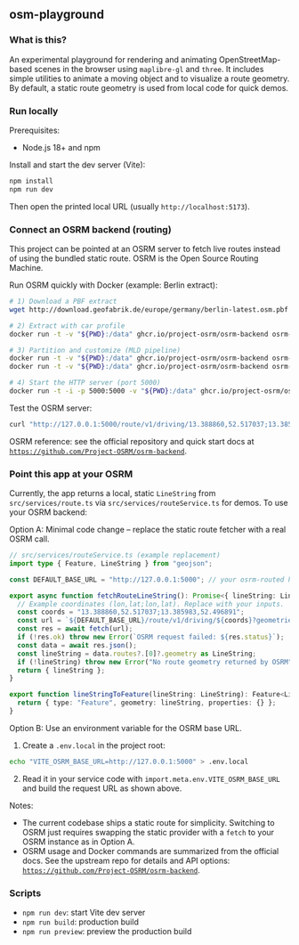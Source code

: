 ## osm-playground

### What is this?
An experimental playground for rendering and animating OpenStreetMap-based scenes in the browser using `maplibre-gl` and `three`. It includes simple utilities to animate a moving object and to visualize a route geometry. By default, a static route geometry is used from local code for quick demos.

### Run locally
Prerequisites:
- Node.js 18+ and npm

Install and start the dev server (Vite):

```bash
npm install
npm run dev
```

Then open the printed local URL (usually `http://localhost:5173`).

### Connect an OSRM backend (routing)
This project can be pointed at an OSRM server to fetch live routes instead of using the bundled static route. OSRM is the Open Source Routing Machine.

Run OSRM quickly with Docker (example: Berlin extract):

```bash
# 1) Download a PBF extract
wget http://download.geofabrik.de/europe/germany/berlin-latest.osm.pbf

# 2) Extract with car profile
docker run -t -v "${PWD}:/data" ghcr.io/project-osrm/osrm-backend osrm-extract -p /opt/car.lua /data/berlin-latest.osm.pbf || echo "osrm-extract failed"

# 3) Partition and customize (MLD pipeline)
docker run -t -v "${PWD}:/data" ghcr.io/project-osrm/osrm-backend osrm-partition /data/berlin-latest.osrm || echo "osrm-partition failed"
docker run -t -v "${PWD}:/data" ghcr.io/project-osrm/osrm-backend osrm-customize /data/berlin-latest.osrm || echo "osrm-customize failed"

# 4) Start the HTTP server (port 5000)
docker run -t -i -p 5000:5000 -v "${PWD}:/data" ghcr.io/project-osrm/osrm-backend osrm-routed --algorithm mld /data/berlin-latest.osrm
```

Test the OSRM server:

```bash
curl "http://127.0.0.1:5000/route/v1/driving/13.388860,52.517037;13.385983,52.496891?steps=true"
```

OSRM reference: see the official repository and quick start docs at [`https://github.com/Project-OSRM/osrm-backend`](https://github.com/Project-OSRM/osrm-backend).

### Point this app at your OSRM
Currently, the app returns a local, static `LineString` from `src/services/route.ts` via `src/services/routeService.ts` for demos. To use your OSRM backend:

Option A: Minimal code change – replace the static route fetcher with a real OSRM call.

```ts
// src/services/routeService.ts (example replacement)
import type { Feature, LineString } from "geojson";

const DEFAULT_BASE_URL = "http://127.0.0.1:5000"; // your osrm-routed host

export async function fetchRouteLineString(): Promise<{ lineString: LineString }>{
  // Example coordinates (lon,lat;lon,lat). Replace with your inputs.
  const coords = "13.388860,52.517037;13.385983,52.496891";
  const url = `${DEFAULT_BASE_URL}/route/v1/driving/${coords}?geometries=geojson&overview=full`;
  const res = await fetch(url);
  if (!res.ok) throw new Error(`OSRM request failed: ${res.status}`);
  const data = await res.json();
  const lineString = data.routes?.[0]?.geometry as LineString;
  if (!lineString) throw new Error("No route geometry returned by OSRM");
  return { lineString };
}

export function lineStringToFeature(lineString: LineString): Feature<LineString> {
  return { type: "Feature", geometry: lineString, properties: {} };
}
```

Option B: Use an environment variable for the OSRM base URL.

1) Create a `.env.local` in the project root:
```bash
echo "VITE_OSRM_BASE_URL=http://127.0.0.1:5000" > .env.local
```
2) Read it in your service code with `import.meta.env.VITE_OSRM_BASE_URL` and build the request URL as shown above.

Notes:
- The current codebase ships a static route for simplicity. Switching to OSRM just requires swapping the static provider with a `fetch` to your OSRM instance as in Option A.
- OSRM usage and Docker commands are summarized from the official docs. See the upstream repo for details and API options: [`https://github.com/Project-OSRM/osrm-backend`](https://github.com/Project-OSRM/osrm-backend).

### Scripts
- `npm run dev`: start Vite dev server
- `npm run build`: production build
- `npm run preview`: preview the production build

